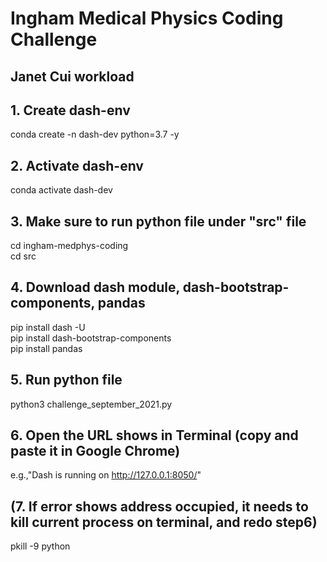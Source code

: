 # Ingham Medical Physics Coding Challenge

## Janet Cui workload 

## 1. Create dash-env 
conda create -n dash-dev python=3.7 -y

## 2. Activate dash-env
conda activate dash-dev

## 3. Make sure to run python file under "src" file
cd ingham-medphys-coding <br />
cd src

## 4. Download dash module, dash-bootstrap-components, pandas
pip install dash -U <br />
pip install dash-bootstrap-components <br />
pip install pandas

## 5. Run python file
python3 challenge_september_2021.py

## 6. Open the URL shows in Terminal (copy and paste it in Google Chrome)
e.g.,"Dash is running on http://127.0.0.1:8050/" 

## (7. If error shows address occupied, it needs to kill current process on terminal, and redo step6)
pkill -9 python
